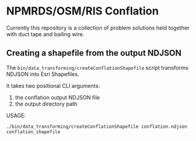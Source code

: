 # NPMRDS/OSM/RIS Conflation

Currently this repository is a collection of problem solutions held together with duct tape and bailing wire.

## Creating a shapefile from the output NDJSON

The `bin/data_transforming/createConflationShapefile` script transforms NDJSON into Esri Shapefiles.

It takes two positional CLI arguments:

1. the conflation output NDJSON file
2. the output directory path 

USAGE:
```
./bin/data_transforming/createConflationShapefile conflation.ndjson conflation_shapefile
```
